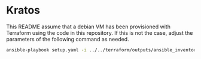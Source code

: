 # Kratos

This README assume that a debian VM has been provisioned with Terraform using the code in this repository. If this is not the case, adjust the parameters of the following command as needed.

```sh
ansible-playbook setup.yaml -i ../../terraform/outputs/ansible_inventory --u debian
```